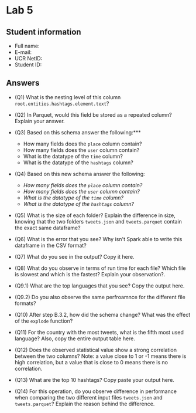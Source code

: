 # Lab 5

## Student information

* Full name:
* E-mail:
* UCR NetID:
* Student ID:

## Answers

* (Q1) What is the nesting level of this column `root.entities.hashtags.element.text`?

* (Q2) In Parquet, would this field be stored as a repeated column? Explain your answer.

* (Q3) Based on this schema answer the following:***

    - How many fields does the `place` column contain?
    - How many fields does the `user` column contain?
    - What is the datatype of the `time` column?
    - What is the datatype of the `hashtags` column?

* (Q4) Based on this new schema answer the following:
    - *How many fields does the `place` column contain?*
    - *How many fields does the `user` column contain?*
    - *What is the datatype of the `time` column?*
    - *What is the datatype of the `hashtags` column?*

* (Q5) What is the size of each folder? Explain the difference in size, knowing that the two folders `tweets.json` and `tweets.parquet` contain the exact same dataframe?


* (Q6) What is the error that you see? Why isn't Spark able to write this dataframe in the CSV format?

* (Q7) What do you see in the output? Copy it here.

* (Q8) What do you observe in terms of run time for each file? Which file is slowest and which is the fastest? Explain your observation?.

* (Q9.1) What are the top languages that you see? Copy the output here.

* (Q9.2) Do you also observe the same perfroamnce for the different file formats?

* (Q10) After step B.3.2, how did the schema change? What was the effect of the `explode` function?

* (Q11) For the country with the most tweets, what is the fifth most used language? Also, copy the entire output table here.

* (Q12) Does the observed statistical value show a strong correlation between the two columns? Note: a value close to 1 or -1 means there is high correlation, but a value that is close to 0 means there is no correlation.

* (Q13) What are the top 10 hashtags? Copy paste your output here.

* (Q14) For this operation, do you observe difference in performance when comparing the two different input files `tweets.json` and `tweets.parquet`? Explain the reason behind the difference.
